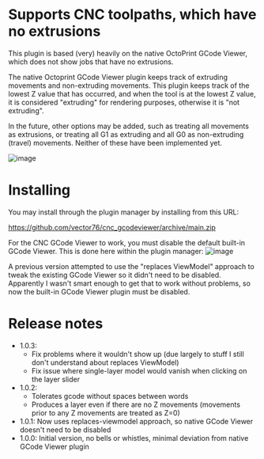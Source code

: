 # Supports CNC toolpaths, which have no extrusions
This plugin is based (very) heavily on the native OctoPrint GCode Viewer, which does not show jobs that have no extrusions.

The native Octoprint GCode Viewer plugin keeps track of extruding movements and non-extruding movements.
This plugin keeps track of the lowest Z value that has occurred, and when the tool is at the lowest 
Z value, it is considered "extruding" for rendering purposes, otherwise it is "not extruding".

In the future, other options may be added, such as treating all movements as extrusions, or treating all G1 as 
extruding and all G0 as non-extruding (travel) movements.  Neither of these have been implemented yet.

![image](https://user-images.githubusercontent.com/955138/154195957-6e3de2b8-0490-4c8d-9d3b-a5434d16e528.png)

# Installing
You may install through the plugin manager by installing from this URL:

  https://github.com/vector76/cnc_gcodeviewer/archive/main.zip

For the CNC GCode Viewer to work, you must disable the default built-in GCode Viewer.  This is done here 
within the plugin manager:
![image](https://user-images.githubusercontent.com/955138/162370849-d3e2f210-017f-4a64-b703-6f353e6adc39.png)

A previous version attempted to use the "replaces ViewModel" approach to tweak the existing GCode 
Viewer so it didn't need to be disabled.  Apparently I wasn't smart enough to get that to work without 
problems, so now the built-in GCode Viewer plugin must be disabled.

# Release notes
- 1.0.3:
  - Fix problems where it wouldn't show up (due largely to stuff I still don't understand about replaces ViewModel)
  - Fix issue where single-layer model would vanish when clicking on the layer slider
- 1.0.2:
  - Tolerates gcode without spaces between words
  - Produces a layer even if there are no Z movements (movements prior to any Z movements are treated as Z=0)
- 1.0.1: Now uses replaces-viewmodel approach, so native GCode Viewer doesn't need to be disabled
- 1.0.0: Initial version, no bells or whistles, minimal deviation from native GCode Viewer plugin
